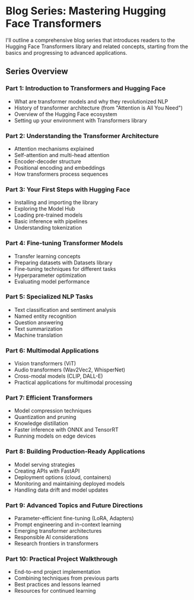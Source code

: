 # Blog Series: Mastering Hugging Face Transformers

I'll outline a comprehensive blog series that introduces readers to the Hugging Face Transformers library and related concepts, starting from the basics and progressing to advanced applications.

## Series Overview

### Part 1: Introduction to Transformers and Hugging Face
- What are transformer models and why they revolutionized NLP
- History of transformer architecture (from "Attention is All You Need")
- Overview of the Hugging Face ecosystem
- Setting up your environment with Transformers library

### Part 2: Understanding the Transformer Architecture
- Attention mechanisms explained
- Self-attention and multi-head attention
- Encoder-decoder structure
- Positional encoding and embeddings
- How transformers process sequences

### Part 3: Your First Steps with Hugging Face
- Installing and importing the library
- Exploring the Model Hub
- Loading pre-trained models
- Basic inference with pipelines
- Understanding tokenization

### Part 4: Fine-tuning Transformer Models
- Transfer learning concepts
- Preparing datasets with Datasets library
- Fine-tuning techniques for different tasks
- Hyperparameter optimization
- Evaluating model performance

### Part 5: Specialized NLP Tasks
- Text classification and sentiment analysis
- Named entity recognition
- Question answering
- Text summarization
- Machine translation

### Part 6: Multimodal Applications
- Vision transformers (ViT)
- Audio transformers (Wav2Vec2, WhisperNet)
- Cross-modal models (CLIP, DALL-E)
- Practical applications for multimodal processing

### Part 7: Efficient Transformers
- Model compression techniques
- Quantization and pruning
- Knowledge distillation
- Faster inference with ONNX and TensorRT
- Running models on edge devices

### Part 8: Building Production-Ready Applications
- Model serving strategies
- Creating APIs with FastAPI
- Deployment options (cloud, containers)
- Monitoring and maintaining deployed models
- Handling data drift and model updates

### Part 9: Advanced Topics and Future Directions
- Parameter-efficient fine-tuning (LoRA, Adapters)
- Prompt engineering and in-context learning
- Emerging transformer architectures
- Responsible AI considerations
- Research frontiers in transformers

### Part 10: Practical Project Walkthrough
- End-to-end project implementation
- Combining techniques from previous parts
- Best practices and lessons learned
- Resources for continued learning
